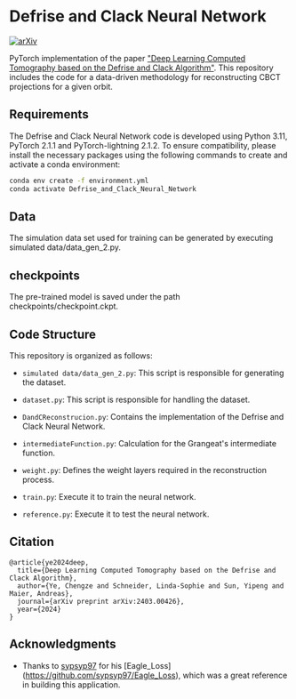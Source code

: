 # Defrise and Clack Neural Network
[![arXiv](https://img.shields.io/badge/arXiv-2403.00426-b31b1b.svg)](https://arxiv.org/abs/2403.00426)

PyTorch implementation of the paper ["Deep Learning Computed Tomography based on the Defrise and Clack Algorithm"](https://arxiv.org/abs/2403.00426). This repository includes the code for a data-driven methodology for reconstructing CBCT projections for a given orbit.

## Requirements

The Defrise and Clack Neural Network code is developed using Python 3.11, PyTorch 2.1.1 and PyTorch-lightning 2.1.2. To ensure compatibility, please install the necessary packages using the following commands to create and activate a conda environment:

```bash
conda env create -f environment.yml
conda activate Defrise_and_Clack_Neural_Network
```


## Data
The simulation data set used for training can be generated by executing simulated data/data_gen_2.py.

## checkpoints
The pre-trained model is saved under the path checkpoints/checkpoint.ckpt.

## Code Structure

This repository is organized as follows:

- `simulated data/data_gen_2.py`: This script is responsible for generating the dataset.

- `dataset.py`: This script is responsible for handling the dataset.

- `DandCReconstrucion.py`: Contains the implementation of the Defrise and Clack Neural Network.

- `intermediateFunction.py`: Calculation for the Grangeat's intermediate function.

- `weight.py`: Defines the weight layers required in the reconstruction process.

- `train.py`: Execute it to train the neural network.

- `reference.py`: Execute it to test the neural network.


## Citation

```
@article{ye2024deep,
  title={Deep Learning Computed Tomography based on the Defrise and Clack Algorithm},
  author={Ye, Chengze and Schneider, Linda-Sophie and Sun, Yipeng and Maier, Andreas},
  journal={arXiv preprint arXiv:2403.00426},
  year={2024}
}
```
## Acknowledgments

- Thanks to [sypsyp97](https://github.com/sypsyp97) for his [Eagle_Loss] (https://github.com/sypsyp97/Eagle_Loss), which was a great reference in building this application.

